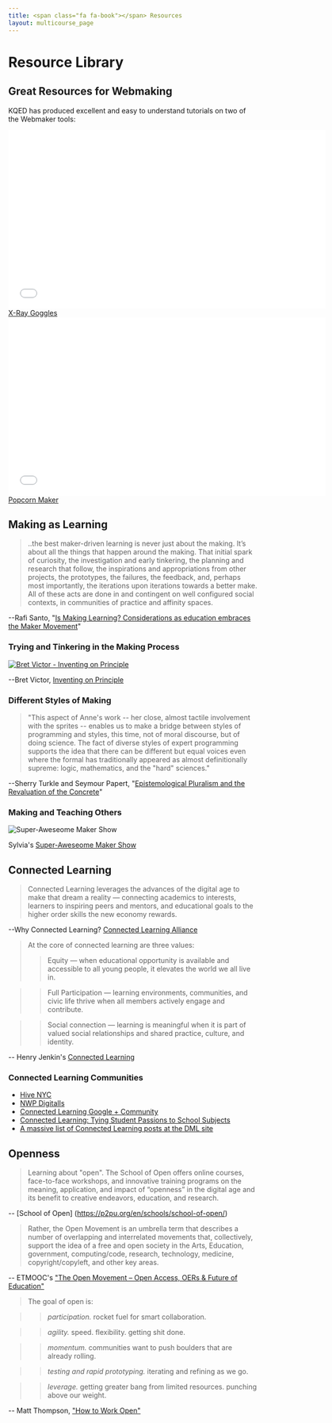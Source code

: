 ```yaml
---
title: <span class="fa fa-book"></span> Resources
layout: multicourse_page
---
```


# Resource Library

## Great Resources for Webmaking

KQED has produced excellent and easy to understand tutorials on two of the Webmaker tools:

<iframe width="640" height="360" src="//www.youtube.com/embed/siQMnr2yzBE" frameborder="0" allowfullscreen></iframe>
<a href="http://blogs.kqed.org/education/2014/05/09/remix-websites-with-mozillas-x-ray-goggles/" target="_blank">X-Ray Goggles</a>

<iframe width="640" height="360" src="//www.youtube.com/embed/0wiqG8C6s1k" frameborder="0" allowfullscreen></iframe>
<a href="http://blogs.kqed.org/education/2014/03/13/how-to-make-dynamic-video-experiences-with-mozillas-popcorn-maker/">Popcorn Maker</a>

## Making as Learning

>..the best maker-driven learning is never just about the making. It’s about all the things that happen around the making. That initial spark of curiosity, the investigation and early tinkering, the planning and research that follow, the inspirations and appropriations from other projects, the prototypes, the failures, the feedback, and, perhaps most importantly, the iterations upon iterations towards a better make. All of these acts are done in and contingent on well configured social contexts, in communities of practice and affinity spaces. 

--Rafi Santo, "[Is Making Learning? Considerations as education embraces the Maker Movement](http://empathetics.org/2013/02/12/is-making-learning-considerations-as-education-embraces-the-maker-movement/?)"

### Trying and Tinkering in the Making Process

[![Bret Victor - Inventing on Principle](http://img.youtube.com/vi/wxWM4t68cR4/0.jpg)](http://www.youtube.com/watch?v=wxWM4t68cR4)

--Bret Victor, [Inventing on Principle](http://worrydream.com/InventingOnPrinciple/)

### Different Styles of Making

>"This aspect of Anne's work -- her close, almost tactile involvement with the sprites -- enables us to make a bridge between styles of programming and styles, this time, not of moral discourse, but of doing science. The fact of diverse styles of expert programming supports the idea that there can be different but equal voices even where the formal has traditionally appeared as almost definitionally supreme: logic, mathematics, and the "hard" sciences."

--Sherry Turkle and Seymour Papert, "[Epistemological Pluralism and the Revaluation of the Concrete](http://www.papert.org/articles/EpistemologicalPluralism.html)"

### Making and Teaching Others 

![Super-Aweseome Maker Show](https://farm4.staticflickr.com/3707/13227021714_16915001c3_z.jpg "Sylvia's Super Awesome Maker Show")

Sylvia's [Super-Aweseome Maker Show](http://sylviashow.com/)

## Connected Learning
>Connected Learning leverages the advances of the digital age to make that dream a reality — connecting academics to interests, learners to inspiring peers and mentors, and educational goals to the higher order skills the new economy rewards. 

--Why Connected Learning? [Connected Learning Alliance](http://clalliance.org/why-connected-learning/)

> At the core of connected learning are three values: 
>>Equity — when educational opportunity is available and accessible to all young people, it elevates the world we all live in. 

>>Full Participation — learning environments, communities, and civic life thrive when all members actively engage and contribute.

>>Social connection — learning is meaningful when it is part of valued social relationships and shared practice, culture, and identity. 
>

-- Henry Jenkin's [Connected Learning](http://henryjenkins.org/2012/03/connected_learning_a_new_parad.html) 

### Connected Learning Communities

* <a href="http://explorecreateshare.org">Hive NYC</a> 
* <a href="http://digitalis.nwp.org">NWP DigitalIs</a> 
* <a href="https://plus.google.com/u/0/communities/113655426574061601680?cfem=1">Connected Learning Google + Community</a>
* <a href="http://blogs.kqed.org/mindshift/2013/04/connected-learning-tying-to-student-passions-to-school-subjects/">Connected Learning: Tying Student Passions to School Subjects</a>
* <a href="http://dmlcentral.net/tags/connected-learning">A massive list of Connected Learning posts at the DML site</a>

## Openness 

>Learning about "open".  The School of Open offers online courses, face-to-face workshops, and innovative training programs on the meaning, application, and impact of “openness” in the digital age and its benefit to creative endeavors, education, and research. 

-- [School of Open] (https://p2pu.org/en/schools/school-of-open/)

> Rather, the Open Movement is an umbrella term that describes a number of overlapping and interrelated movements that, collectively, support the idea of a free and open society in the Arts, Education, government, computing/code, research, technology, medicine, copyright/copyleft, and other key areas. 

-- ETMOOC's ["The Open Movement – Open Access, OERs & Future of Education"](http://etmooc.org/blog/2013/03/02/topic-4-the-open-movement-open-access-oers-future-of-education/)

> The goal of open is:

>>*participation.* rocket fuel for smart collaboration.

>>*agility.* speed. flexibility. getting shit done.

>>*momentum.* communities want to push boulders that are already rolling.

>>*testing and rapid prototyping.* iterating and refining as we go.

>>*leverage.* getting greater bang from limited resources. punching above our weight.

-- Matt Thompson, ["How to Work Open"](http://openmatt.org/2011/04/06/how-to-work-open/)




